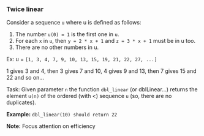 ### Twice linear
Consider a sequence `u` where u is defined as follows:

1. The number `u(0) = 1` is the first one in `u`.
2. For each `x` in `u`, then `y = 2 * x + 1` and `z = 3 * x + 1` must be in u too.
3. There are no other numbers in u.
 
Ex: u = `[1, 3, 4, 7, 9, 10, 13, 15, 19, 21, 22, 27, ...]`

1 gives 3 and 4, then 3 gives 7 and 10, 4 gives 9 and 13, then 7 gives 15 and 22 and so on...

Task:
Given parameter `n` the function `dbl_linear` (or dblLinear...) returns the element `u(n)` of the ordered (with <) sequence `u` (so, there are no duplicates).

**Example:**
`dbl_linear(10) should return 22`

**Note:**
Focus attention on efficiency